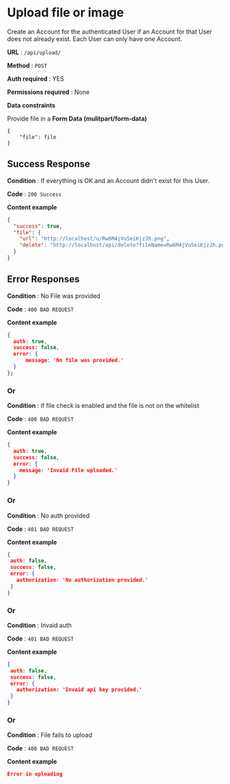 # Upload file or image

Create an Account for the authenticated User if an Account for that User does
not already exist. Each User can only have one Account.

**URL** : `/api/upload/`

**Method** : `POST`

**Auth required** : YES

**Permissions required** : None

**Data constraints**

Provide file in a __Form Data (mulitpart/form-data)__

```body
{
    "file": file
}
```

## Success Response

**Condition** : If everything is OK and an Account didn't exist for this User.

**Code** : `200 Success`

**Content example**

```json
{
  "success": true,
  "file": {
    "url": "http://localhost/u/Rw6M4jVuSeiKjzJh.png",
    "delete": "http://localhost/api/delete?fileName=Rw6M4jVuSeiKjzJh.png&key=1b861ad1153a5990c77f323fdcc08493"
  }
}
```

## Error Responses

**Condition** : No File was provided

**Code** : `400 BAD REQUEST`

**Content example**

```json
{
  auth: true,
  success: false,
  error: {
      message: 'No file was provided.'
  }
};
```

### Or

**Condition** : if file check is enabled and the file is not on the whitelist

**Code** : `400 BAD REQUEST`

**Content example**

```json
{
  auth: true,
  success: false,
  error: {
    message: 'Invaid File uploaded.'
  }
}
```

### Or

**Condition** : No auth provided

**Code** : `401 BAD REQUEST`

**Content example**

```json
{
 auth: false,
 success: false,
 error: {
   authorization: 'No authorization provided.'
 }
}
```

### Or

**Condition** : Invaid auth

**Code** : `401 BAD REQUEST`

**Content example**

```json
{
 auth: false,
 success: false,
 error: {
   authorization: 'Invaid api key provided.'
 }
}
```

### Or

**Condition** : File fails to upload

**Code** : `400 BAD REQUEST`

**Content example**

```json
Error in uploading
```
